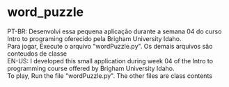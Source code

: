 # word_puzzle
PT-BR: Desenvolvi essa pequena aplicação durante a semana 04 do curso Intro to programing oferecido pela Brigham University Idaho.<br>
Para jogar, Execute o arquivo "wordPuzzle.py". Os demais arquivos são conteudos de classe<br>
EN-US: I developed this small application during week 04 of the Intro to programming course offered by Brigham University Idaho.<br>
To play, Run the file "wordPuzzle.py". The other files are class contents
